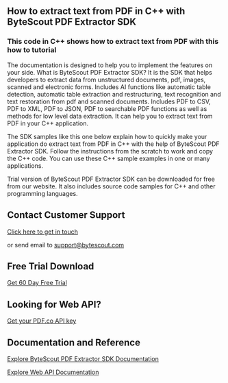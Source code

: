 ## How to extract text from PDF in C++ with ByteScout PDF Extractor SDK

### This code in C++ shows how to extract text from PDF with this how to tutorial

The documentation is designed to help you to implement the features on your side. What is ByteScout PDF Extractor SDK? It is the SDK that helps developers to extract data from unstructured documents, pdf, images, scanned and electronic forms. Includes AI functions like automatic table detection, automatic table extraction and restructuring, text recognition and text restoration from pdf and scanned documents. Includes PDF to CSV, PDF to XML, PDF to JSON, PDF to searchable PDF functions as well as methods for low level data extraction. It can help you to extract text from PDF in your C++ application.

The SDK samples like this one below explain how to quickly make your application do extract text from PDF in C++ with the help of ByteScout PDF Extractor SDK. Follow the instructions from the scratch to work and copy the C++ code. You can use these C++ sample examples in one or many applications.

Trial version of ByteScout PDF Extractor SDK can be downloaded for free from our website. It also includes source code samples for C++ and other programming languages.

## Contact Customer Support

[Click here to get in touch](https://bytescout.zendesk.com/hc/en-us/requests/new?subject=ByteScout%20PDF%20Extractor%20SDK%20Question)

or send email to [support@bytescout.com](mailto:support@bytescout.com?subject=ByteScout%20PDF%20Extractor%20SDK%20Question) 

## Free Trial Download

[Get 60 Day Free Trial](https://bytescout.com/download/web-installer?utm_source=github-readme)

## Looking for Web API? 

[Get your PDF.co API key](https://pdf.co/documentation/api?utm_source=github-readme)

## Documentation and Reference

[Explore ByteScout PDF Extractor SDK Documentation](https://bytescout.com/documentation/index.html?utm_source=github-readme)

[Explore Web API Documentation](https://pdf.co/documentation/api?utm_source=github-readme)